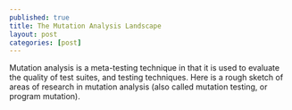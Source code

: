```yaml
---
published: true
title: The Mutation Analysis Landscape
layout: post
categories: [post]
---
```

Mutation analysis is a meta-testing technique in that it is used to evaluate the quality of test suites, and testing techniques. Here is a rough sketch of areas of research in mutation analysis (also called mutation testing, or program mutation).